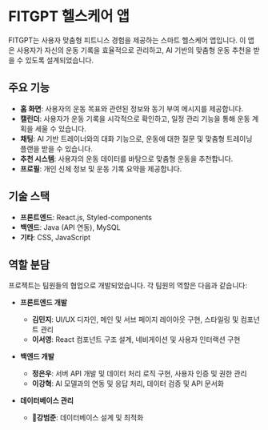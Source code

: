 # FITGPT 헬스케어 앱
FITGPT는 사용자 맞춤형 피트니스 경험을 제공하는 스마트 헬스케어 앱입니다. 이 앱은 사용자가 자신의 운동 기록을 효율적으로 관리하고, AI 기반의 맞춤형 운동 추천을 받을 수 있도록 설계되었습니다.
## 주요 기능
- **홈 화면**: 사용자의 운동 목표와 관련된 정보와 동기 부여 메시지를 제공합니다.
- **캘린더**: 사용자가 운동 기록을 시각적으로 확인하고, 일정 관리 기능을 통해 운동 계획을 세울 수 있습니다.
- **채팅**: AI 기반 트레이너와의 대화 기능으로, 운동에 대한 질문 및 맞춤형 트레이닝 플랜을 받을 수 있습니다.
- **추천 시스템**: 사용자의 운동 데이터를 바탕으로 맞춤형 운동을 추천합니다.
- **프로필**: 개인 신체 정보 및 운동 기록 요약을 제공합니다.
## 기술 스택
- **프론트엔드**: React.js, Styled-components
- **백엔드**: Java (API 연동), MySQL
- **기타**: CSS, JavaScript
## 역할 분담
프로젝트는 팀원들의 협업으로 개발되었습니다. 각 팀원의 역할은 다음과 같습니다:

- **프론트엔드 개발**
  - **김민지**: UI/UX 디자인, 메인 및 서브 페이지 레이아웃 구현, 스타일링 및 컴포넌트 관리
  - **이서영**: React 컴포넌트 구조 설계, 네비게이션 및 사용자 인터랙션 구현

- **백엔드 개발**
  - **정은우**: 서버 API 개발 및 데이터 처리 로직 구현, 사용자 인증 및 권한 관리
  - **이강혁**: AI 모델과의 연동 및 응답 처리, 데이터 검증 및 API 문서화

- **데이터베이스 관리**
  - **강범준**: 데이터베이스 설계 및 최적화

